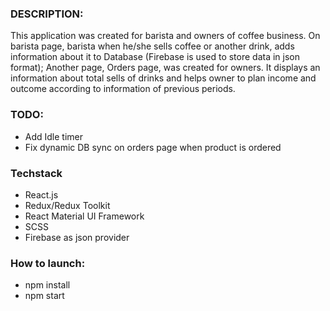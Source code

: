 
### DESCRIPTION:
This application was created for barista and owners of coffee business.
On barista page, barista when he/she sells coffee or another drink, adds information about it to Database (Firebase is used to store data in json format);
Another page, Orders page, was created for owners. It displays an information about total sells of drinks and helps owner to plan income and outcome according to information of previous periods.

### TODO:
- Add Idle timer
- Fix dynamic DB sync on orders page when product is ordered

### Techstack
- React.js
- Redux/Redux Toolkit
- React Material UI Framework
- SCSS
- Firebase as json provider

### How to launch:
- npm install
- npm start


